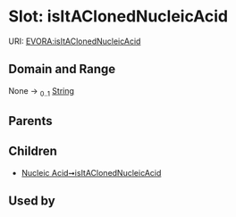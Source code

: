 
# Slot: isItAClonedNucleicAcid



URI: [EVORA:isItAClonedNucleicAcid](https://evora-project.eu/isItAClonedNucleicAcid)


## Domain and Range

None &#8594;  <sub>0..1</sub> [String](types/String.md)

## Parents


## Children

 *  [Nucleic Acid➞isItAClonedNucleicAcid](Nucleic_Acid_isItAClonedNucleicAcid.md)

## Used by

